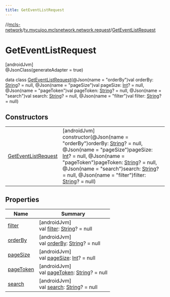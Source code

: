 ```yaml
---
title: GetEventListRequest
---
```

//[mcls-network](../../../index.html)/[tv.mycujoo.mclsnetwork.network.request](../index.html)/[GetEventListRequest](index.html)



# GetEventListRequest



[androidJvm]\
@JsonClass(generateAdapter = true)



data class [GetEventListRequest](index.html)(@Json(name = &quot;orderBy&quot;)val orderBy: [String](https://kotlinlang.org/api/latest/jvm/stdlib/kotlin/-string/index.html)? = null, @Json(name = &quot;pageSize&quot;)val pageSize: [Int](https://kotlinlang.org/api/latest/jvm/stdlib/kotlin/-int/index.html)? = null, @Json(name = &quot;pageToken&quot;)val pageToken: [String](https://kotlinlang.org/api/latest/jvm/stdlib/kotlin/-string/index.html)? = null, @Json(name = &quot;search&quot;)val search: [String](https://kotlinlang.org/api/latest/jvm/stdlib/kotlin/-string/index.html)? = null, @Json(name = &quot;filter&quot;)val filter: [String](https://kotlinlang.org/api/latest/jvm/stdlib/kotlin/-string/index.html)? = null)



## Constructors


| | |
|---|---|
| [GetEventListRequest](-get-event-list-request.html) | [androidJvm]<br>constructor(@Json(name = &quot;orderBy&quot;)orderBy: [String](https://kotlinlang.org/api/latest/jvm/stdlib/kotlin/-string/index.html)? = null, @Json(name = &quot;pageSize&quot;)pageSize: [Int](https://kotlinlang.org/api/latest/jvm/stdlib/kotlin/-int/index.html)? = null, @Json(name = &quot;pageToken&quot;)pageToken: [String](https://kotlinlang.org/api/latest/jvm/stdlib/kotlin/-string/index.html)? = null, @Json(name = &quot;search&quot;)search: [String](https://kotlinlang.org/api/latest/jvm/stdlib/kotlin/-string/index.html)? = null, @Json(name = &quot;filter&quot;)filter: [String](https://kotlinlang.org/api/latest/jvm/stdlib/kotlin/-string/index.html)? = null) |


## Properties


| Name | Summary |
|---|---|
| [filter](filter.html) | [androidJvm]<br>val [filter](filter.html): [String](https://kotlinlang.org/api/latest/jvm/stdlib/kotlin/-string/index.html)? = null |
| [orderBy](order-by.html) | [androidJvm]<br>val [orderBy](order-by.html): [String](https://kotlinlang.org/api/latest/jvm/stdlib/kotlin/-string/index.html)? = null |
| [pageSize](page-size.html) | [androidJvm]<br>val [pageSize](page-size.html): [Int](https://kotlinlang.org/api/latest/jvm/stdlib/kotlin/-int/index.html)? = null |
| [pageToken](page-token.html) | [androidJvm]<br>val [pageToken](page-token.html): [String](https://kotlinlang.org/api/latest/jvm/stdlib/kotlin/-string/index.html)? = null |
| [search](search.html) | [androidJvm]<br>val [search](search.html): [String](https://kotlinlang.org/api/latest/jvm/stdlib/kotlin/-string/index.html)? = null |

